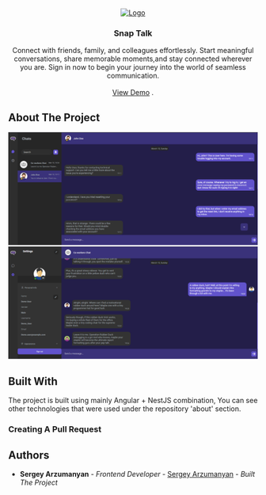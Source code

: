 <br/>
<p align="center">
  <a href="https://github.com/SergeyArzumanyan/Snap_Talk">
    <img src="screensshots/favicon.png" alt="Logo" width="80" height="80">
  </a>

  <h3 align="center">Snap Talk</h3>

  <p align="center">
    Connect with friends, family, and colleagues effortlessly. Start meaningful conversations, share memorable moments,and stay connected wherever you are. Sign in now to begin your journey into the world of seamless communication.
    <br/>
    <br/>
    <a href="https://snap-talk.vercel.app/">View Demo</a>
    .
  </p>
</p>



## About The Project

![Screen Shot](screenshots/Single_Chat.png)
![Screen Shot](screenshots/Group_Chat.png)

## Built With

The project is built using mainly Angular + NestJS combination, You can see other technologies that were used under the repository 'about' section.

### Creating A Pull Request



## Authors

* **Sergey Arzumanyan** - *Frontend Developer* - [Sergey Arzumanyan](https://github.com/SergeyArzumanyan/) - *Built The Project*
